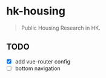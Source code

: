 # hk-housing

> Public Housing Research in HK.

## TODO

- [x] add vue-router config
- [ ] bottom navigation
